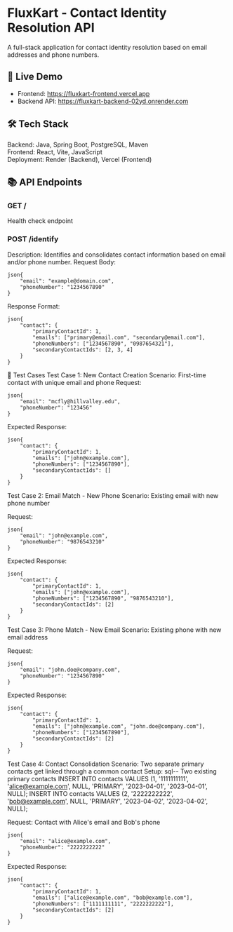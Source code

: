 # FluxKart - Contact Identity Resolution API

A full-stack application for contact identity resolution based on email addresses and phone numbers.

## 🚀 Live Demo

- Frontend: https://fluxkart-frontend.vercel.app
- Backend API: https://fluxkart-backend-02yd.onrender.com

## 🛠 Tech Stack

Backend: Java, Spring Boot, PostgreSQL, Maven  
Frontend: React, Vite, JavaScript  
Deployment: Render (Backend), Vercel (Frontend)

## 📚 API Endpoints

### GET /
Health check endpoint

### POST /identify
Description: Identifies and consolidates contact information based on email and/or phone number.
Request Body:
```
json{
    "email": "example@domain.com",
    "phoneNumber": "1234567890"
}
```
Response Format:
```
json{
    "contact": {
        "primaryContactId": 1,
        "emails": ["primary@email.com", "secondary@email.com"],
        "phoneNumbers": ["1234567890", "0987654321"],
        "secondaryContactIds": [2, 3, 4]
    }
}
```

🧪 Test Cases
Test Case 1: New Contact Creation
Scenario: First-time contact with unique email and phone
Request:
```
json{
	"email": "mcfly@hillvalley.edu",
	"phoneNumber": "123456"
}
```
Expected Response:
```
json{
    "contact": {
        "primaryContactId": 1,
        "emails": ["john@example.com"],
        "phoneNumbers": ["1234567890"],
        "secondaryContactIds": []
    }
}
```

Test Case 2: Email Match - New Phone
Scenario: Existing email with new phone number

Request:
```
json{
    "email": "john@example.com",
    "phoneNumber": "9876543210"
}
```
Expected Response:
```
json{
    "contact": {
        "primaryContactId": 1,
        "emails": ["john@example.com"],
        "phoneNumbers": ["1234567890", "9876543210"],
        "secondaryContactIds": [2]
    }
}
```

Test Case 3: Phone Match - New Email
Scenario: Existing phone with new email address

Request:
```
json{
    "email": "john.doe@company.com",
    "phoneNumber": "1234567890"
}
```
Expected Response:
```
json{
    "contact": {
        "primaryContactId": 1,
        "emails": ["john@example.com", "john.doe@company.com"],
        "phoneNumbers": ["1234567890"],
        "secondaryContactIds": [2]
    }
}
```

Test Case 4: Contact Consolidation
Scenario: Two separate primary contacts get linked through a common contact
Setup:
sql-- Two existing primary contacts
INSERT INTO contacts VALUES (1, '1111111111', 'alice@example.com', NULL, 'PRIMARY', '2023-04-01', '2023-04-01', NULL);
INSERT INTO contacts VALUES (2, '2222222222', 'bob@example.com', NULL, 'PRIMARY', '2023-04-02', '2023-04-02', NULL);

Request: Contact with Alice's email and Bob's phone
```
json{
    "email": "alice@example.com",
    "phoneNumber": "2222222222"
}
```
Expected Response:
```
json{
    "contact": {
        "primaryContactId": 1,
        "emails": ["alice@example.com", "bob@example.com"],
        "phoneNumbers": ["1111111111", "2222222222"],
        "secondaryContactIds": [2]
    }
}
```


